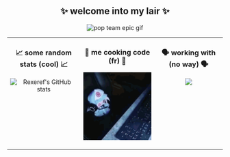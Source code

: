 <h2 align="center">✨ welcome into my lair ✨</h2>
<p align="center">
    <img width="300" src="Immagini/yuuka.gif" alt="pop team epic gif"/>
</p>

<table align="center">
    <tr>
        <td valign="top">
            <h3 align="center">📈 some random stats (cool) 📈</h3>
            <p align="center">
                <img src="https://github-readme-stats.vercel.app/api?username=Rexeref&show_icons=true&hide_border=true&hide_rank=true&theme=merko" alt="Rexeref's GitHub stats"/>
            </p>
        </td>
        <td valign="top">
            <h3 align="center">🎂 me cooking code (fr) 🎂</h3>
            <p align="center">
                <img width="250" src="Immagini/yuyuko.gif" alt="pop team epic gif"/>
            </p>
        </td>
        <td valign="top">
            <h3 align="center">🗣 working with (no way) 🗣</h3>
            <p align="center">
                <img src="https://github-readme-stats.vercel.app/api/top-langs?username=Rexeref&show_icons=true&hide_border=true&hide_rank=true&theme=merko"/>
            </p>
        </td>
    </tr>
</table>
